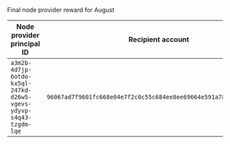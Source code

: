 Final node provider reward for August

| Node provider principal ID | Recipient account | Amount |
| -------------------------- | ----------------- | ------ |
 `a3m2b-4d7jp-6otdo-kx5ql-247kd-d26w5-vgevs-ydyvp-s4q43-tzgdm-lqe` | `96067ad7f9601fc668e04e7f2c0c55c684ee8ee69664e591a7877275252f5492` | 5,597.4404 ICP |

